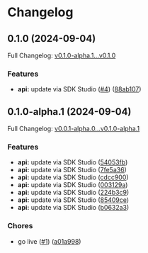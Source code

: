 # Changelog

## 0.1.0 (2024-09-04)

Full Changelog: [v0.1.0-alpha.1...v0.1.0](https://github.com/bespokelabsai/bespokelabs-python/compare/v0.1.0-alpha.1...v0.1.0)

### Features

* **api:** update via SDK Studio ([#4](https://github.com/bespokelabsai/bespokelabs-python/issues/4)) ([88ab107](https://github.com/bespokelabsai/bespokelabs-python/commit/88ab107c0b748171107610ca7996a7e7cd34cfc2))

## 0.1.0-alpha.1 (2024-09-04)

Full Changelog: [v0.0.1-alpha.0...v0.1.0-alpha.1](https://github.com/bespokelabsai/bespokelabs-python/compare/v0.0.1-alpha.0...v0.1.0-alpha.1)

### Features

* **api:** update via SDK Studio ([54053fb](https://github.com/bespokelabsai/bespokelabs-python/commit/54053fb6a75d481609d33102f198e3dc91b3ba60))
* **api:** update via SDK Studio ([7fe5a36](https://github.com/bespokelabsai/bespokelabs-python/commit/7fe5a367cd4ef0e6d06f960bcd49bf2845223326))
* **api:** update via SDK Studio ([cdcc900](https://github.com/bespokelabsai/bespokelabs-python/commit/cdcc900b8e9a37045889fd96199dc866b60c076d))
* **api:** update via SDK Studio ([003129a](https://github.com/bespokelabsai/bespokelabs-python/commit/003129a7672a76149ebaa139cdae241e296b1fcd))
* **api:** update via SDK Studio ([224b3c9](https://github.com/bespokelabsai/bespokelabs-python/commit/224b3c9a2751a732e1d1c9a3426caf6df0882960))
* **api:** update via SDK Studio ([85409ce](https://github.com/bespokelabsai/bespokelabs-python/commit/85409cebb1bea4e92d834374edfe16669a7a41eb))
* **api:** update via SDK Studio ([b0632a3](https://github.com/bespokelabsai/bespokelabs-python/commit/b0632a3db7f72e9556590d84aa744fe4a50b12af))


### Chores

* go live ([#1](https://github.com/bespokelabsai/bespokelabs-python/issues/1)) ([a01a998](https://github.com/bespokelabsai/bespokelabs-python/commit/a01a998870299ef7acf0432382b1868908da319e))
